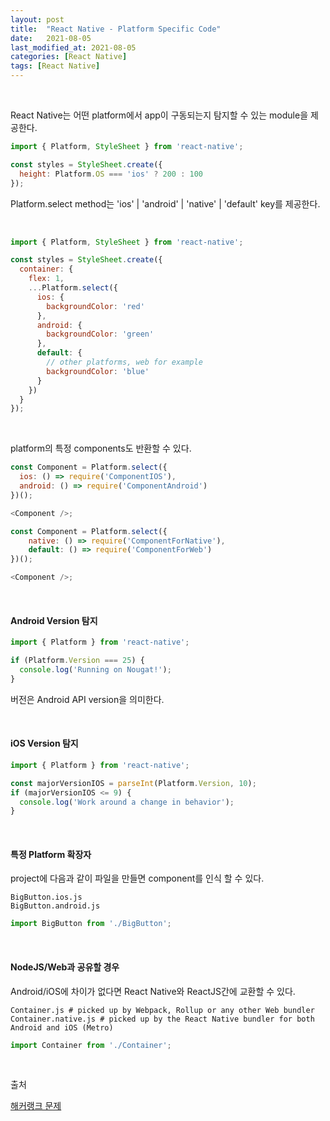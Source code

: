 ```yaml
---
layout: post
title:  "React Native - Platform Specific Code"
date:   2021-08-05
last_modified_at: 2021-08-05
categories: [React Native]
tags: [React Native]
---
```


<br/>

React Native는 어떤 platform에서 app이 구동되는지 탐지할 수 있는 module을 제공한다.

```javascript
import { Platform, StyleSheet } from 'react-native';

const styles = StyleSheet.create({
  height: Platform.OS === 'ios' ? 200 : 100
});
```

Platform.select method는 'ios' | 'android' | 'native' | 'default' key를 제공한다.

<br/>

```javascript
import { Platform, StyleSheet } from 'react-native';

const styles = StyleSheet.create({
  container: {
    flex: 1,
    ...Platform.select({
      ios: {
        backgroundColor: 'red'
      },
      android: {
        backgroundColor: 'green'
      },
      default: {
        // other platforms, web for example
        backgroundColor: 'blue'
      }
    })
  }
});
```

<br/>

platform의 특정 components도 반환할 수 있다.

```javascript
const Component = Platform.select({
  ios: () => require('ComponentIOS'),
  android: () => require('ComponentAndroid')
})();

<Component />;

const Component = Platform.select({
    native: () => require('ComponentForNative'),
    default: () => require('ComponentForWeb')
})();

<Component />;    
```

<br/>

#### Android Version 탐지

```javascript
import { Platform } from 'react-native';

if (Platform.Version === 25) {
  console.log('Running on Nougat!');
}
```

버전은 Android API version을 의미한다.

<br/>

#### iOS Version 탐지

```javascript
import { Platform } from 'react-native';

const majorVersionIOS = parseInt(Platform.Version, 10);
if (majorVersionIOS <= 9) {
  console.log('Work around a change in behavior');
}
```

<br/>

#### 특정 Platform 확장자

project에 다음과 같이 파일을 만들면 component를 인식 할 수 있다.

```text
BigButton.ios.js
BigButton.android.js
```

```javascript
import BigButton from './BigButton';
```

<br/>

#### NodeJS/Web과 공유할 경우

Android/iOS에 차이가 없다면 React Native와 ReactJS간에 교환할 수 있다.

```text
Container.js # picked up by Webpack, Rollup or any other Web bundler
Container.native.js # picked up by the React Native bundler for both Android and iOS (Metro)
```

```javascript
import Container from './Container';
```

<br/>

출처

[해커랭크 문제](https://leetcode.com/explore/learn/card/queue-stack/239/conclusion/1393/)